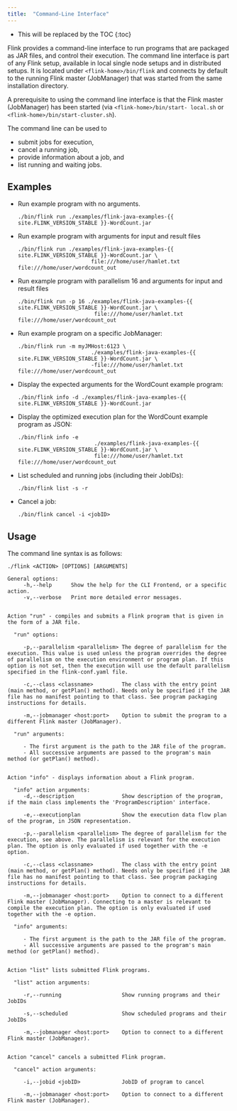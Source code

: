 ```yaml
---
title:  "Command-Line Interface"
---
```

<!--
Licensed to the Apache Software Foundation (ASF) under one
or more contributor license agreements.  See the NOTICE file
distributed with this work for additional information
regarding copyright ownership.  The ASF licenses this file
to you under the Apache License, Version 2.0 (the
"License"); you may not use this file except in compliance
with the License.  You may obtain a copy of the License at

  http://www.apache.org/licenses/LICENSE-2.0

Unless required by applicable law or agreed to in writing,
software distributed under the License is distributed on an
"AS IS" BASIS, WITHOUT WARRANTIES OR CONDITIONS OF ANY
KIND, either express or implied.  See the License for the
specific language governing permissions and limitations
under the License.
-->

* This will be replaced by the TOC
{:toc}


Flink provides a command-line interface to run programs that are packaged
as JAR files, and control their execution.  The command line interface is part
of any Flink setup, available in local single node setups and in
distributed setups. It is located under `<flink-home>/bin/flink`
and connects by default to the running Flink master (JobManager) that was
started from the same installation directory.

A prerequisite to using the command line interface is that the Flink
master (JobManager) has been started (via `<flink-home>/bin/start-
local.sh` or `<flink-home>/bin/start-cluster.sh`).

The command line can be used to

- submit jobs for execution,
- cancel a running job,
- provide information about a job, and
- list running and waiting jobs.

## Examples

-   Run example program with no arguments.

        ./bin/flink run ./examples/flink-java-examples-{{ site.FLINK_VERSION_STABLE }}-WordCount.jar

-   Run example program with arguments for input and result files

        ./bin/flink run ./examples/flink-java-examples-{{ site.FLINK_VERSION_STABLE }}-WordCount.jar \
                               file:///home/user/hamlet.txt file:///home/user/wordcount_out

-   Run example program with parallelism 16 and arguments for input and result files

        ./bin/flink run -p 16 ./examples/flink-java-examples-{{ site.FLINK_VERSION_STABLE }}-WordCount.jar \
                                file:///home/user/hamlet.txt file:///home/user/wordcount_out

-   Run example program on a specific JobManager:

        ./bin/flink run -m myJMHost:6123 \
                               ./examples/flink-java-examples-{{ site.FLINK_VERSION_STABLE }}-WordCount.jar \
                               -file:///home/user/hamlet.txt file:///home/user/wordcount_out


-   Display the expected arguments for the WordCount example program:

        ./bin/flink info -d ./examples/flink-java-examples-{{ site.FLINK_VERSION_STABLE }}-WordCount.jar

-   Display the optimized execution plan for the WordCount example program as JSON:

        ./bin/flink info -e 
                                ./examples/flink-java-examples-{{ site.FLINK_VERSION_STABLE }}-WordCount.jar \
                                file:///home/user/hamlet.txt file:///home/user/wordcount_out

-   List scheduled and running jobs (including their JobIDs):

        ./bin/flink list -s -r

-   Cancel a job:

        ./bin/flink cancel -i <jobID>

## Usage

The command line syntax is as follows:

~~~
./flink <ACTION> [OPTIONS] [ARGUMENTS]

General options:
     -h,--help      Show the help for the CLI Frontend, or a specific action.
     -v,--verbose   Print more detailed error messages.


Action "run" - compiles and submits a Flink program that is given in the form of a JAR file.

  "run" options:

     -p,--parallelism <parallelism> The degree of parallelism for the execution. This value is used unless the program overrides the degree of parallelism on the execution environment or program plan. If this option is not set, then the execution will use the default parallelism specified in the flink-conf.yaml file.

     -c,--class <classname>         The class with the entry point (main method, or getPlan() method). Needs only be specified if the JAR file has no manifest pointing to that class. See program packaging instructions for details.

     -m,--jobmanager <host:port>    Option to submit the program to a different Flink master (JobManager).

  "run" arguments:

     - The first argument is the path to the JAR file of the program.
     - All successive arguments are passed to the program's main method (or getPlan() method).


Action "info" - displays information about a Flink program.

  "info" action arguments:
     -d,--description               Show description of the program, if the main class implements the 'ProgramDescription' interface.

     -e,--executionplan             Show the execution data flow plan of the program, in JSON representation.

     -p,--parallelism <parallelism> The degree of parallelism for the execution, see above. The parallelism is relevant for the execution plan. The option is only evaluated if used together with the -e option.

     -c,--class <classname>         The class with the entry point (main method, or getPlan() method). Needs only be specified if the JAR file has no manifest pointing to that class. See program packaging instructions for details.

     -m,--jobmanager <host:port>    Option to connect to a different Flink master (JobManager). Connecting to a master is relevant to compile the execution plan. The option is only evaluated if used together with the -e option.

  "info" arguments:

     - The first argument is the path to the JAR file of the program.
     - All successive arguments are passed to the program's main method (or getPlan() method).


Action "list" lists submitted Flink programs.

  "list" action arguments:

     -r,--running                   Show running programs and their JobIDs

     -s,--scheduled                 Show scheduled programs and their JobIDs

     -m,--jobmanager <host:port>    Option to connect to a different Flink master (JobManager).


Action "cancel" cancels a submitted Flink program.

  "cancel" action arguments:

     -i,--jobid <jobID>             JobID of program to cancel
     
     -m,--jobmanager <host:port>    Option to connect to a different Flink master (JobManager).
~~~
